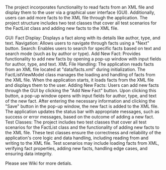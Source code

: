 The project incorporates functionality to read facts from an XML file and display them to the user via a graphical user interface (GUI). Additionally, users can add more facts to the XML file through the application. The project structure includes two test classes that cover all test scenarios for the FactList class and adding new facts to the XML file.

GUI:
Fact Display: Displays a fact along with its details like author, type, and text.
Navigation: Allows users to navigate through facts using a "Next" button.
Search: Enables users to search for specific facts based on text and search mode (such as by author or type).
Add New Fact: Provides functionality to add new facts by opening a pop-up window with input fields for author, type, and text.
XML File Handling:
The application reads facts from an XML file located at "data/facts.xml" during initialization.
The FactListViewModel class manages the loading and handling of facts from the XML file.
When the application starts, it loads facts from the XML file and displays them to the user.
Adding New Facts:
Users can add new facts through the GUI by clicking the "Add New Fact" button.
Upon clicking this button, a pop-up window opens with input fields for author, type, and text of the new fact.
After entering the necessary information and clicking the "Save" button in the pop-up window, the new fact is added to the XML file.
The application updates the status bar with appropriate messages, such as success or error messages, based on the outcome of adding a new fact.
Test Classes:
The project includes two test classes that cover all test scenarios for the FactList class and the functionality of adding new facts to the XML file.
These test classes ensure the correctness and reliability of the application's core logic and data handling, including reading from and writing to the XML file.
Test scenarios may include loading facts from XML, verifying fact properties, adding new facts, handling edge cases, and ensuring data integrity.

Please see Wiki for more detials.
